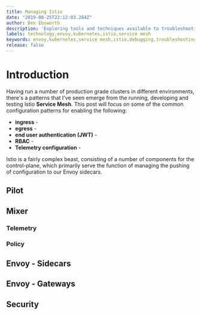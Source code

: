 ```yaml
---
title: Managing Istio 
date: "2019-08-25T22:12:03.284Z"
author: Ben Ebsworth
description: 'Exploring tools and techniques available to troubleshooting Istio and the Envoy Proxy, and configuring common use-cases'
labels: technology,envoy,kubernetes,istio,service mesh
keywords: envoy,kubernetes,service mesh,istio,debugging,troubleshooting,istio broken,service mesh destabilization,configuration,production,microservices,mesh,linkerd,gcp,aws
release: false
---
```


# Introduction

Having run a number of production grade clusters in different environments, there's a patterns that I've seen emerge from the running, developing and testing Istio **Service Mesh**. This post will focus on some of the common configuration patterns for enabling the following:

* **ingress** -
* **egress** -
* **end user authentication (JWT)** -
* **RBAC** -
* **Telemetry configuration** -

Istio is a fairly complex beast, consisting of a number of components for the control-plane, which primarily serve the function of managing the pushing of configuration to our Envoy sidecars.

## Pilot

## Mixer

### Telemetry

### Policy

## Envoy - Sidecars

## Envoy - Gateways

## Security

